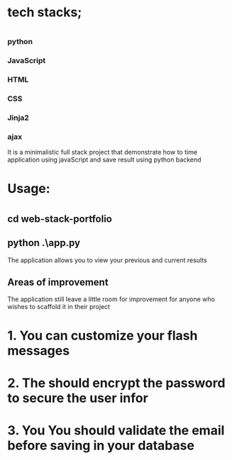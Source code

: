 # tech stacks;
# 
### python
### JavaScript
### HTML
### CSS
### Jinja2
### ajax

It is a minimalistic full stack project that demonstrate how to time 
application using javaScript and save result using python backend

# Usage:
#
## cd web-stack-portfolio

## python .\app.py


The application allows you to view your previous and current results


## Areas of improvement

The application still leave a little room for improvement for anyone
who wishes to scaffold it in their project

# 1. You can customize your flash messages
# 2. The should encrypt the password to secure the user infor
# 3. You You should validate the email before saving in your database
